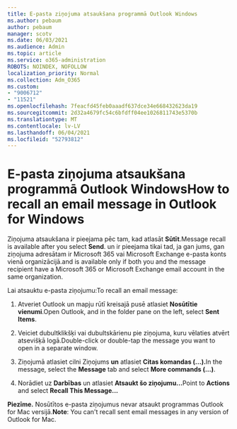 ```yaml
---
title: E-pasta ziņojuma atsaukšana programmā Outlook Windows
ms.author: pebaum
author: pebaum
manager: scotv
ms.date: 06/03/2021
ms.audience: Admin
ms.topic: article
ms.service: o365-administration
ROBOTS: NOINDEX, NOFOLLOW
localization_priority: Normal
ms.collection: Adm_O365
ms.custom:
- "9006712"
- "11521"
ms.openlocfilehash: 7feacfd45feb0aaadf637dce34e668432623da19
ms.sourcegitcommit: 2d32a4679fc54c6bfdff04ee1026811743e5370b
ms.translationtype: MT
ms.contentlocale: lv-LV
ms.lasthandoff: 06/04/2021
ms.locfileid: "52793812"
---
```

# <a name="how-to-recall-an-email-message-in-outlook-for-windows"></a><span data-ttu-id="809d0-102">E-pasta ziņojuma atsaukšana programmā Outlook Windows</span><span class="sxs-lookup"><span data-stu-id="809d0-102">How to recall an email message in Outlook for Windows</span></span>

<span data-ttu-id="809d0-103">Ziņojuma atsaukšana ir pieejama pēc tam, kad atlasāt **Sūtīt**.</span><span class="sxs-lookup"><span data-stu-id="809d0-103">Message recall is available after you select **Send**.</span></span> <span data-ttu-id="809d0-104">un ir pieejama tikai tad, ja gan jums, gan ziņojuma adresātam ir Microsoft 365 vai Microsoft Exchange e-pasta konts vienā organizācijā.</span><span class="sxs-lookup"><span data-stu-id="809d0-104">and is available only if both you and the message recipient have a Microsoft 365 or Microsoft Exchange email account in the same organization.</span></span> 

<span data-ttu-id="809d0-105">Lai atsauktu e-pasta ziņojumu:</span><span class="sxs-lookup"><span data-stu-id="809d0-105">To recall an email message:</span></span>

1. <span data-ttu-id="809d0-106">Atveriet Outlook un mapju rūtī kreisajā pusē atlasiet **Nosūtītie vienumi**.</span><span class="sxs-lookup"><span data-stu-id="809d0-106">Open Outlook, and in the folder pane on the left, select **Sent Items**.</span></span>

1. <span data-ttu-id="809d0-107">Veiciet dubultklikšķi vai dubultskārienu pie ziņojuma, kuru vēlaties atvērt atsevišķā logā.</span><span class="sxs-lookup"><span data-stu-id="809d0-107">Double-click or double-tap the message you want to open in a separate window.</span></span>

1. <span data-ttu-id="809d0-108">Ziņojumā atlasiet cilni Ziņojums **un** atlasiet **Citas komandas (...).**</span><span class="sxs-lookup"><span data-stu-id="809d0-108">In the message, select the **Message** tab and select **More commands (...)**.</span></span>

1. <span data-ttu-id="809d0-109">Norādiet uz **Darbības** un atlasiet **Atsaukt šo ziņojumu...**</span><span class="sxs-lookup"><span data-stu-id="809d0-109">Point to **Actions** and select **Recall This Message...**</span></span>

<span data-ttu-id="809d0-110">**Piezīme.** Nosūtītos e-pasta ziņojumus nevar atsaukt programmas Outlook for Mac versijā.</span><span class="sxs-lookup"><span data-stu-id="809d0-110">**Note**: You can't recall sent email messages in any version of Outlook for Mac.</span></span>
